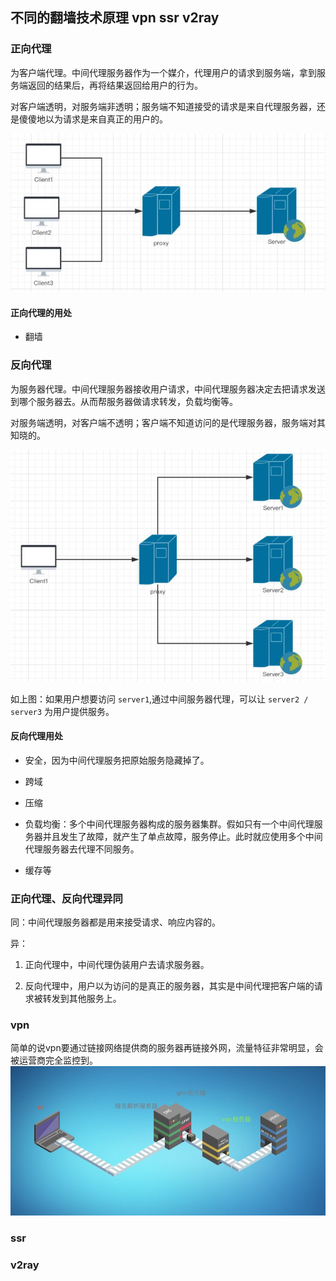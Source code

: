 ## 不同的翻墙技术原理 vpn ssr v2ray

### 正向代理

为客户端代理。中间代理服务器作为一个媒介，代理用户的请求到服务端，拿到服务端返回的结果后，再将结果返回给用户的行为。

对客户端透明，对服务端非透明；服务端不知道接受的请求是来自代理服务器，还是傻傻地以为请求是来自真正的用户的。

![正向代理](./image/正向代理.jpg)

#### 正向代理的用处

- 翻墙

### 反向代理

为服务器代理。中间代理服务器接收用户请求，中间代理服务器决定去把请求发送到哪个服务器去。从而帮服务器做请求转发，负载均衡等。

对服务端透明，对客户端不透明；客户端不知道访问的是代理服务器，服务端对其知晓的。

![反向代理](./image/反向代理.jpg)

如上图：如果用户想要访问 `server1`,通过中间服务器代理，可以让 `server2 / server3` 为用户提供服务。

#### 反向代理用处

- 安全，因为中间代理服务把原始服务隐藏掉了。

- 跨域

- 压缩

- 负载均衡：多个中间代理服务器构成的服务器集群。假如只有一个中间代理服务器并且发生了故障，就产生了单点故障，服务停止。此时就应使用多个中间代理服务器去代理不同服务。

- 缓存等

### 正向代理、反向代理异同

同：中间代理服务器都是用来接受请求、响应内容的。

异：

1. 正向代理中，中间代理伪装用户去请求服务器。

2. 反向代理中，用户以为访问的是真正的服务器，其实是中间代理把客户端的请求被转发到其他服务上。


### vpn 
简单的说vpn要通过链接网络提供商的服务器再链接外网，流量特征非常明显，会被运营商完全监控到。
![](./image/vpn简单原理.jpg)


### ssr

### v2ray
